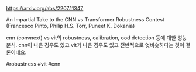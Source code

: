 https://arxiv.org/abs/2207.11347

An Impartial Take to the CNN vs Transformer Robustness Contest (Francesco Pinto, Philip H.S. Torr, Puneet K. Dokania)

cnn (convnext) vs vit의 robustness, calibration, ood detection 등에 대한 성능 분석. cnn이 나은 경우도 있고 vit가 나은 경우도 있고 전반적으로 엇비슷하다는 것이 결론이네요.

#robustness #vit #cnn 